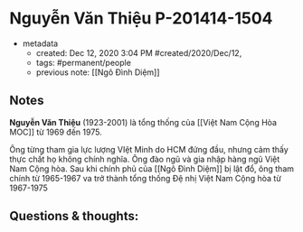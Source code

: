 # Nguyễn Văn Thiệu P-201414-1504

- metadata
	- created: Dec 12, 2020 3:04 PM #created/2020/Dec/12,
	- tags: #permanent/people 
	- previous note: [[Ngô Đình Diệm]]

## Notes
**Nguyễn Văn Thiệu** (1923-2001) là tổng thống của [[Việt Nam Cộng Hòa MOC]] từ 1969 đến 1975. 

Ông từng tham gia lực lượng VIệt Minh do HCM đứng đầu, nhưng cảm thấy thực chất họ không chính nghĩa. Ông đào ngũ và gia nhập hàng ngũ Việt Nam Cộng hòa. Sau khi chính phủ của [[Ngô Đình Diệm]] bị lật đổ, ông tham chính từ 1965-1967 va trở thành tổng thống Đệ nhị Việt Nam Cộng hòa từ 1967-1975

## Questions & thoughts:
